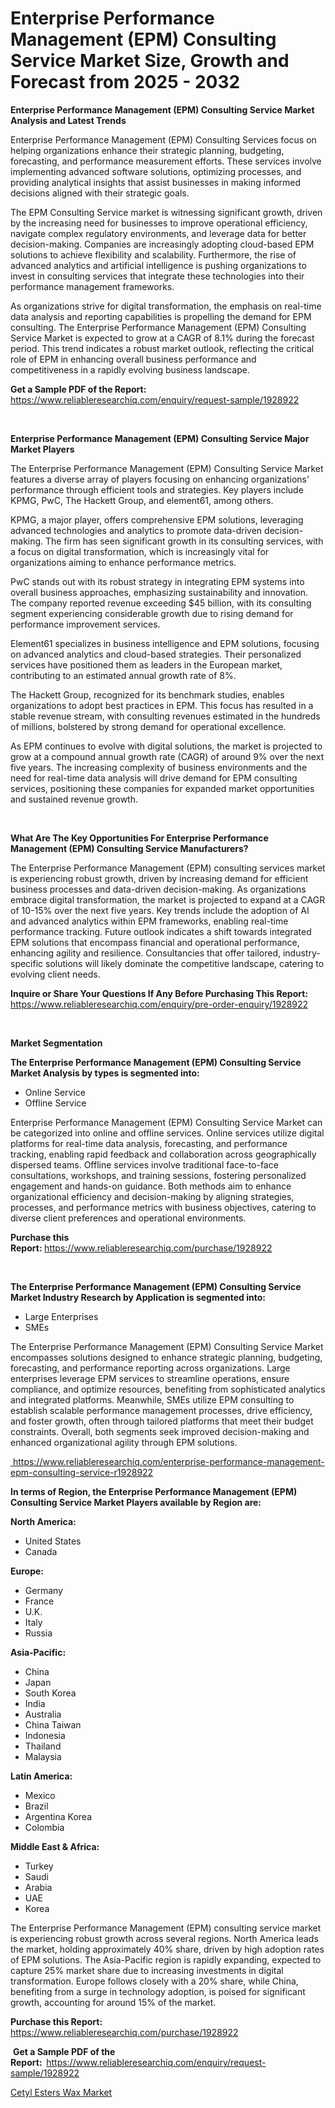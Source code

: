 <p><h1>Enterprise Performance Management (EPM) Consulting Service Market Size, Growth and Forecast from 2025 - 2032</h1></p><p><strong>Enterprise Performance Management (EPM) Consulting Service Market Analysis and Latest Trends</strong></p>
<p><p>Enterprise Performance Management (EPM) Consulting Services focus on helping organizations enhance their strategic planning, budgeting, forecasting, and performance measurement efforts. These services involve implementing advanced software solutions, optimizing processes, and providing analytical insights that assist businesses in making informed decisions aligned with their strategic goals.</p><p>The EPM Consulting Service market is witnessing significant growth, driven by the increasing need for businesses to improve operational efficiency, navigate complex regulatory environments, and leverage data for better decision-making. Companies are increasingly adopting cloud-based EPM solutions to achieve flexibility and scalability. Furthermore, the rise of advanced analytics and artificial intelligence is pushing organizations to invest in consulting services that integrate these technologies into their performance management frameworks.</p><p>As organizations strive for digital transformation, the emphasis on real-time data analysis and reporting capabilities is propelling the demand for EPM consulting. The Enterprise Performance Management (EPM) Consulting Service Market is expected to grow at a CAGR of 8.1% during the forecast period. This trend indicates a robust market outlook, reflecting the critical role of EPM in enhancing overall business performance and competitiveness in a rapidly evolving business landscape.</p></p>
<p><strong>Get a Sample PDF of the Report:&nbsp;</strong> <a href="https://www.reliableresearchiq.com/enquiry/request-sample/1928922?utm_campaign=3384&utm_medium=2&utm_source=Github&utm_content=ia&utm_term=29032025&utm_id=enterprise-performance-management-epm-consulting-service">https://www.reliableresearchiq.com/enquiry/request-sample/1928922</a></p>
<p>&nbsp;</p>
<p><strong>Enterprise Performance Management (EPM) Consulting Service Major Market Players</strong></p>
<p><p>The Enterprise Performance Management (EPM) Consulting Service Market features a diverse array of players focusing on enhancing organizations' performance through efficient tools and strategies. Key players include KPMG, PwC, The Hackett Group, and element61, among others.</p><p>KPMG, a major player, offers comprehensive EPM solutions, leveraging advanced technologies and analytics to promote data-driven decision-making. The firm has seen significant growth in its consulting services, with a focus on digital transformation, which is increasingly vital for organizations aiming to enhance performance metrics.</p><p>PwC stands out with its robust strategy in integrating EPM systems into overall business approaches, emphasizing sustainability and innovation. The company reported revenue exceeding $45 billion, with its consulting segment experiencing considerable growth due to rising demand for performance improvement services.</p><p>Element61 specializes in business intelligence and EPM solutions, focusing on advanced analytics and cloud-based strategies. Their personalized services have positioned them as leaders in the European market, contributing to an estimated annual growth rate of 8%.</p><p>The Hackett Group, recognized for its benchmark studies, enables organizations to adopt best practices in EPM. This focus has resulted in a stable revenue stream, with consulting revenues estimated in the hundreds of millions, bolstered by strong demand for operational excellence.</p><p>As EPM continues to evolve with digital solutions, the market is projected to grow at a compound annual growth rate (CAGR) of around 9% over the next five years. The increasing complexity of business environments and the need for real-time data analysis will drive demand for EPM consulting services, positioning these companies for expanded market opportunities and sustained revenue growth.</p></p>
<p>&nbsp;</p>
<p><strong>What Are The Key Opportunities For Enterprise Performance Management (EPM) Consulting Service Manufacturers?</strong></p>
<p><p>The Enterprise Performance Management (EPM) consulting services market is experiencing robust growth, driven by increasing demand for efficient business processes and data-driven decision-making. As organizations embrace digital transformation, the market is projected to expand at a CAGR of 10-15% over the next five years. Key trends include the adoption of AI and advanced analytics within EPM frameworks, enabling real-time performance tracking. Future outlook indicates a shift towards integrated EPM solutions that encompass financial and operational performance, enhancing agility and resilience. Consultancies that offer tailored, industry-specific solutions will likely dominate the competitive landscape, catering to evolving client needs.</p></p>
<p><strong>Inquire or Share Your Questions If Any Before Purchasing This Report:</strong> <a href="https://www.reliableresearchiq.com/enquiry/pre-order-enquiry/1928922?utm_campaign=3384&utm_medium=2&utm_source=Github&utm_content=ia&utm_term=29032025&utm_id=enterprise-performance-management-epm-consulting-service">https://www.reliableresearchiq.com/enquiry/pre-order-enquiry/1928922</a></p>
<p>&nbsp;</p>
<p><strong>Market Segmentation</strong></p>
<p><strong>The Enterprise Performance Management (EPM) Consulting Service Market Analysis by types is segmented into:</strong></p>
<p><ul><li>Online Service</li><li>Offline Service</li></ul></p>
<p><p>Enterprise Performance Management (EPM) Consulting Service Market can be categorized into online and offline services. Online services utilize digital platforms for real-time data analysis, forecasting, and performance tracking, enabling rapid feedback and collaboration across geographically dispersed teams. Offline services involve traditional face-to-face consultations, workshops, and training sessions, fostering personalized engagement and hands-on guidance. Both methods aim to enhance organizational efficiency and decision-making by aligning strategies, processes, and performance metrics with business objectives, catering to diverse client preferences and operational environments.</p></p>
<p><strong>Purchase this Report:&nbsp;</strong><a href="https://www.reliableresearchiq.com/purchase/1928922?utm_campaign=3384&utm_medium=2&utm_source=Github&utm_content=ia&utm_term=29032025&utm_id=enterprise-performance-management-epm-consulting-service">https://www.reliableresearchiq.com/purchase/1928922</a></p>
<p>&nbsp;</p>
<p><strong>The Enterprise Performance Management (EPM) Consulting Service Market Industry Research by Application is segmented into:</strong></p>
<p><ul><li>Large Enterprises</li><li>SMEs</li></ul></p>
<p><p>The Enterprise Performance Management (EPM) Consulting Service Market encompasses solutions designed to enhance strategic planning, budgeting, forecasting, and performance reporting across organizations. Large enterprises leverage EPM services to streamline operations, ensure compliance, and optimize resources, benefiting from sophisticated analytics and integrated platforms. Meanwhile, SMEs utilize EPM consulting to establish scalable performance management processes, drive efficiency, and foster growth, often through tailored platforms that meet their budget constraints. Overall, both segments seek improved decision-making and enhanced organizational agility through EPM solutions.</p></p>
<p><a href="https://www.reliableresearchiq.com/enterprise-performance-management-epm-consulting-service-r1928922?utm_campaign=3384&utm_medium=2&utm_source=Github&utm_content=ia&utm_term=29032025&utm_id=enterprise-performance-management-epm-consulting-service">&nbsp;https://www.reliableresearchiq.com/enterprise-performance-management-epm-consulting-service-r1928922</a></p>
<p><strong>In terms of Region, the Enterprise Performance Management (EPM) Consulting Service Market Players available by Region are:</strong></p>
<p>
    <p> <strong> North America: </strong>
        <ul>
            <li>United States</li>
            <li>Canada</li>
        </ul>
        </p> 
    <p> <strong> Europe: </strong>
        <ul>
            <li>Germany</li>
            <li>France</li>
            <li>U.K.</li>
            <li>Italy</li>
            <li>Russia</li>
        </ul>
        </p> 
    <p> <strong> Asia-Pacific: </strong>
        <ul>
            <li>China</li>
            <li>Japan</li>
            <li>South Korea</li>
            <li>India</li>
            <li>Australia</li>
            <li>China Taiwan</li>
            <li>Indonesia</li>
            <li>Thailand</li>
            <li>Malaysia</li>
        </ul>
        </p> 
    <p> <strong> Latin America: </strong>
        <ul>
            <li>Mexico</li>
            <li>Brazil</li>
            <li>Argentina Korea</li>
            <li>Colombia</li>
        </ul>
        </p> 
    <p> <strong> Middle East & Africa: </strong>
        <ul>
            <li>Turkey</li>
            <li>Saudi</li>
            <li>Arabia</li>
            <li>UAE</li>
            <li>Korea</li>
        </ul>
    </p>
    </p>
<p><p>The Enterprise Performance Management (EPM) consulting service market is experiencing robust growth across several regions. North America leads the market, holding approximately 40% share, driven by high adoption rates of EPM solutions. The Asia-Pacific region is rapidly expanding, expected to capture 25% market share due to increasing investments in digital transformation. Europe follows closely with a 20% share, while China, benefiting from a surge in technology adoption, is poised for significant growth, accounting for around 15% of the market.</p></p>
<p><strong>Purchase this Report: </strong><a href="https://www.reliableresearchiq.com/purchase/1928922?utm_campaign=3384&utm_medium=2&utm_source=Github&utm_content=ia&utm_term=29032025&utm_id=enterprise-performance-management-epm-consulting-service">https://www.reliableresearchiq.com/purchase/1928922</a></p>
<p>&nbsp;<strong>Get a Sample PDF of the Report:&nbsp;&nbsp;</strong><a href="https://www.reliableresearchiq.com/enquiry/request-sample/1928922?utm_campaign=3384&utm_medium=2&utm_source=Github&utm_content=ia&utm_term=29032025&utm_id=enterprise-performance-management-epm-consulting-service">https://www.reliableresearchiq.com/enquiry/request-sample/1928922</a></p>
<p><strong></strong></p>
<p><p><a href="https://github.com/siertnamba7u/Market-Research-Report-List-1/blob/main/cetyl-esters-wax-market.md?utm_campaign=3384&utm_medium=2&utm_source=Github&utm_content=ia&utm_term=29032025&utm_id=enterprise-performance-management-epm-consulting-service">Cetyl Esters Wax Market</a></p></p>